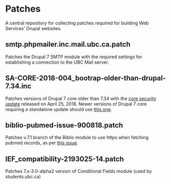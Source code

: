 # Patches

A central repository for collecting patches required for building Web Services' Drupal websites.


## smtp.phpmailer.inc.mail.ubc.ca.patch

Patches the Drupal 7 SMTP module with the required settings for establishing a connection to the UBC Mail server.

## SA-CORE-2018-004_bootrap-older-than-drupal-7.34.inc

Patches versions of Drupal 7 core older than 7.34 with the [core security update](https://www.drupal.org/sa-core-2018-004) released on April 25, 2018. Newer versions of Drupal 7 core requiring a standalone update should use [this one](https://cgit.drupalcode.org/drupal/rawdiff/?h=7.x&id=080daa38f265ea28444c540832509a48861587d0).

## biblio-pubmed-issue-900818.patch

Patches v.7.1 branch of the Biblio module to use https when fetching pubmed records, as per [this issue](https://www.drupal.org/project/biblio/issues/900818).

## IEF_compatibility-2193025-14.patch

Patches 7.x-3.0-alpha2 version of Conditional Fields module (used by students.ubc.ca)
